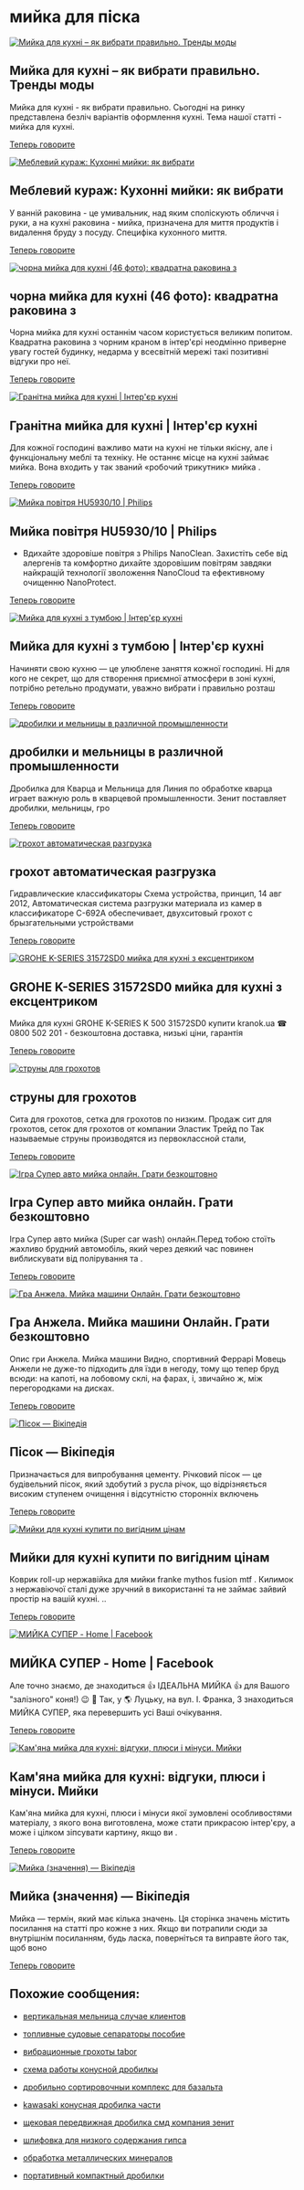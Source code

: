 # мийка для піска
<a href="https://mnn.zoosnet.net/LR/Chatpre.aspx?id=MNN94995150&p=https://consultis.com.pl/" target="_blank">![Мийка для кухні – як вибрати правильно. Тренды моды](https://github.com/millmachine/images/raw/main/585.jpg)</a>
## Мийка для кухні – як вибрати правильно. Тренды моды
Мийка для кухні - як вибрати правильно. Сьогодні на ринку представлена безліч варіантів оформлення кухні. Тема нашої статті - мийка для кухні.
<a href="https://mnn.zoosnet.net/LR/Chatpre.aspx?id=MNN94995150&p=https://consultis.com.pl/" target="_blank">Теперь говорите</a>
<a href="https://mnn.zoosnet.net/LR/Chatpre.aspx?id=MNN94995150&p=https://consultis.com.pl/" target="_blank">![Меблевий кураж: Кухонні мийки: як вибрати](https://github.com/millmachine/images/raw/main/75.jpg)</a>
## Меблевий кураж: Кухонні мийки: як вибрати
У ванній раковина - це умивальник, над яким споліскують обличчя і руки, а на кухні раковина - мийка, призначена для миття продуктів і видалення бруду з посуду. Специфіка кухонного миття.
<a href="https://mnn.zoosnet.net/LR/Chatpre.aspx?id=MNN94995150&p=https://consultis.com.pl/" target="_blank">Теперь говорите</a>
<a href="https://mnn.zoosnet.net/LR/Chatpre.aspx?id=MNN94995150&p=https://consultis.com.pl/" target="_blank">![чорна мийка для кухні (46 фото): квадратна раковина з ](https://github.com/millmachine/images/raw/main/434.jpg)</a>
## чорна мийка для кухні (46 фото): квадратна раковина з 
Чорна мийка для кухні останнім часом користується великим попитом. Квадратна раковина з чорним краном в інтер'єрі неодмінно приверне увагу гостей будинку, недарма у всесвітній мережі такі позитивні відгуки про неї.
<a href="https://mnn.zoosnet.net/LR/Chatpre.aspx?id=MNN94995150&p=https://consultis.com.pl/" target="_blank">Теперь говорите</a>
<a href="https://mnn.zoosnet.net/LR/Chatpre.aspx?id=MNN94995150&p=https://consultis.com.pl/" target="_blank">![Гранітна мийка для кухні | Інтер'єр кухні](https://github.com/millmachine/images/raw/main/36.jpg)</a>
## Гранітна мийка для кухні | Інтер'єр кухні
Для кожної господині важливо мати на кухні не тільки якісну, але і функціональну меблі та техніку. Не останнє місце на кухні займає мийка. Вона входить у так званий «робочий трикутник» мийка .
<a href="https://mnn.zoosnet.net/LR/Chatpre.aspx?id=MNN94995150&p=https://consultis.com.pl/" target="_blank">Теперь говорите</a>
<a href="https://mnn.zoosnet.net/LR/Chatpre.aspx?id=MNN94995150&p=https://consultis.com.pl/" target="_blank">![Мийка повітря HU5930/10 | Philips](https://github.com/millmachine/images/raw/main/674.jpg)</a>
## Мийка повітря HU5930/10 | Philips
- Вдихайте здоровіше повітря з Philips NanoClean. Захистіть себе від алергенів та комфортно дихайте здоровішим повітрям завдяки найкращій технології зволоження NanoCloud та ефективному очищенню NanoProtect.
<a href="https://mnn.zoosnet.net/LR/Chatpre.aspx?id=MNN94995150&p=https://consultis.com.pl/" target="_blank">Теперь говорите</a>
<a href="https://mnn.zoosnet.net/LR/Chatpre.aspx?id=MNN94995150&p=https://consultis.com.pl/" target="_blank">![Мийка для кухні з тумбою | Інтер'єр кухні](https://github.com/millmachine/images/raw/main/24.jpg)</a>
## Мийка для кухні з тумбою | Інтер'єр кухні
Начиняти свою кухню — це улюблене заняття кожної господині. Ні для кого не секрет, що для створення приємної атмосфери в зоні кухні, потрібно ретельно продумати, уважно вибрати і правильно розташ
<a href="https://mnn.zoosnet.net/LR/Chatpre.aspx?id=MNN94995150&p=https://consultis.com.pl/" target="_blank">Теперь говорите</a>
<a href="https://mnn.zoosnet.net/LR/Chatpre.aspx?id=MNN94995150&p=https://consultis.com.pl/" target="_blank">![дробилки и мельницы в различной промышленности](https://github.com/millmachine/images/raw/main/190.jpg)</a>
## дробилки и мельницы в различной промышленности
Дробилка для Кварца и Мельница для Линия по обработке кварца играет важную роль в кварцевой промышленности. Зенит поставляет дробилки, мельницы, гро
<a href="https://mnn.zoosnet.net/LR/Chatpre.aspx?id=MNN94995150&p=https://consultis.com.pl/" target="_blank">Теперь говорите</a>
<a href="https://mnn.zoosnet.net/LR/Chatpre.aspx?id=MNN94995150&p=https://consultis.com.pl/" target="_blank">![грохот автоматическая разгрузка](https://github.com/millmachine/images/raw/main/674.jpg)</a>
## грохот автоматическая разгрузка
Гидравлические классификаторы Схема устройства, принцип, 14 авг 2012, Автоматическая система разгрузки материала из камер в классификаторе С-692А обеспечивает, двухситовый грохот с брызгательными устройствами 
<a href="https://mnn.zoosnet.net/LR/Chatpre.aspx?id=MNN94995150&p=https://consultis.com.pl/" target="_blank">Теперь говорите</a>
<a href="https://mnn.zoosnet.net/LR/Chatpre.aspx?id=MNN94995150&p=https://consultis.com.pl/" target="_blank">![GROHE K-SERIES 31572SD0 мийка для кухні з ексцентриком ](https://github.com/millmachine/images/raw/main/383.jpg)</a>
## GROHE K-SERIES 31572SD0 мийка для кухні з ексцентриком 
Мийка для кухні GROHE K-SERIES K 500 31572SD0 купити kranok.ua ☎ 0800 502 201 - безкоштовна доставка, низькі ціни, гарантія
<a href="https://mnn.zoosnet.net/LR/Chatpre.aspx?id=MNN94995150&p=https://consultis.com.pl/" target="_blank">Теперь говорите</a>
<a href="https://mnn.zoosnet.net/LR/Chatpre.aspx?id=MNN94995150&p=https://consultis.com.pl/" target="_blank">![струны для грохотов](https://github.com/millmachine/images/raw/main/118.jpg)</a>
## струны для грохотов
Сита для грохотов, сетка для грохотов по низким. Продаж сит для грохотов, сеток для грохотов от компании Эластик Трейд по  Так называемые струны производятся из первоклассной стали,
<a href="https://mnn.zoosnet.net/LR/Chatpre.aspx?id=MNN94995150&p=https://consultis.com.pl/" target="_blank">Теперь говорите</a>
<a href="https://mnn.zoosnet.net/LR/Chatpre.aspx?id=MNN94995150&p=https://consultis.com.pl/" target="_blank">![Ігра Супер авто мийка онлайн. Грати безкоштовно](https://github.com/millmachine/images/raw/main/515.jpg)</a>
## Ігра Супер авто мийка онлайн. Грати безкоштовно
Ігра Супер авто мийка (Super car wash) онлайн.Перед тобою стоїть жахливо брудний автомобіль, який через деякий час повинен виблискувати від полірування та .
<a href="https://mnn.zoosnet.net/LR/Chatpre.aspx?id=MNN94995150&p=https://consultis.com.pl/" target="_blank">Теперь говорите</a>
<a href="https://mnn.zoosnet.net/LR/Chatpre.aspx?id=MNN94995150&p=https://consultis.com.pl/" target="_blank">![Гра Анжела. Мийка машини Онлайн. Грати безкоштовно](https://github.com/millmachine/images/raw/main/90.jpg)</a>
## Гра Анжела. Мийка машини Онлайн. Грати безкоштовно
Опис гри Анжела. Мийка машини Видно, спортивний Феррарі Мовець Анжели не дуже-то підходить для їзди в негоду, тому що тепер бруд всюди: на капоті, на лобовому склі, на фарах, і, звичайно ж, між перегородками на дисках.
<a href="https://mnn.zoosnet.net/LR/Chatpre.aspx?id=MNN94995150&p=https://consultis.com.pl/" target="_blank">Теперь говорите</a>
<a href="https://mnn.zoosnet.net/LR/Chatpre.aspx?id=MNN94995150&p=https://consultis.com.pl/" target="_blank">![Пісок — Вікіпедія](https://github.com/millmachine/images/raw/main/547.jpg)</a>
## Пісок — Вікіпедія
Призначається для випробування цементу. Річковий пісок — це будівельний пісок, який здобутий з русла річок, що відрізняється високим ступенем очищення і відсутністю сторонніх включень 
<a href="https://mnn.zoosnet.net/LR/Chatpre.aspx?id=MNN94995150&p=https://consultis.com.pl/" target="_blank">Теперь говорите</a>
<a href="https://mnn.zoosnet.net/LR/Chatpre.aspx?id=MNN94995150&p=https://consultis.com.pl/" target="_blank">![Мийки для кухні купити по вигідним цінам](https://github.com/millmachine/images/raw/main/620.jpg)</a>
## Мийки для кухні купити по вигідним цінам
Коврик roll-up нержавійка для мийки franke mythos fusion mtf . Килимок з нержавіючої сталі дуже зручний в використанні та не займає зайвий простір на вашій кухні. ..
<a href="https://mnn.zoosnet.net/LR/Chatpre.aspx?id=MNN94995150&p=https://consultis.com.pl/" target="_blank">Теперь говорите</a>
<a href="https://mnn.zoosnet.net/LR/Chatpre.aspx?id=MNN94995150&p=https://consultis.com.pl/" target="_blank">![МИЙКА СУПЕР - Home | Facebook](https://github.com/millmachine/images/raw/main/450.jpg)</a>
## МИЙКА СУПЕР - Home | Facebook
Але точно знаємо, де знаходиться 👍 ІДЕАЛЬНА МИЙКА 👍 для Вашого "залізного" коня!) 😉 📌 Так, у 🌎 Луцьку, на вул. І. Франка, 3 знаходиться МИЙКА СУПЕР, яка перевершить усі Ваші очікування.
<a href="https://mnn.zoosnet.net/LR/Chatpre.aspx?id=MNN94995150&p=https://consultis.com.pl/" target="_blank">Теперь говорите</a>
<a href="https://mnn.zoosnet.net/LR/Chatpre.aspx?id=MNN94995150&p=https://consultis.com.pl/" target="_blank">![Кам'яна мийка для кухні: відгуки, плюси і мінуси. Мийки ](https://github.com/millmachine/images/raw/main/334.jpg)</a>
## Кам'яна мийка для кухні: відгуки, плюси і мінуси. Мийки 
Кам'яна мийка для кухні, плюси і мінуси якої зумовлені особливостями матеріалу, з якого вона виготовлена, може стати прикрасою інтер'єру, а може і цілком зіпсувати картину, якщо ви .
<a href="https://mnn.zoosnet.net/LR/Chatpre.aspx?id=MNN94995150&p=https://consultis.com.pl/" target="_blank">Теперь говорите</a>
<a href="https://mnn.zoosnet.net/LR/Chatpre.aspx?id=MNN94995150&p=https://consultis.com.pl/" target="_blank">![Мийка (значення) — Вікіпедія](https://github.com/millmachine/images/raw/main/593.jpg)</a>
## Мийка (значення) — Вікіпедія
Мийка — термін, який має кілька значень. Ця сторінка значень містить посилання на статті про кожне з них. Якщо ви потрапили сюди за внутрішнім посиланням, будь ласка, поверніться та виправте його так, щоб воно 
<a href="https://mnn.zoosnet.net/LR/Chatpre.aspx?id=MNN94995150&p=https://consultis.com.pl/" target="_blank">Теперь говорите</a>
## Похожие сообщения:
* [вертикальная мельница случае клиентов](%D0%B2%D0%B5%D1%80%D1%82%D0%B8%D0%BA%D0%B0%D0%BB%D1%8C%D0%BD%D0%B0%D1%8F%20%D0%BC%D0%B5%D0%BB%D1%8C%D0%BD%D0%B8%D1%86%D0%B0%20%D1%81%D0%BB%D1%83%D1%87%D0%B0%D0%B5%20%D0%BA%D0%BB%D0%B8%D0%B5%D0%BD%D1%82%D0%BE%D0%B2.md)
* [топливные судовые сепараторы пособие](%D1%82%D0%BE%D0%BF%D0%BB%D0%B8%D0%B2%D0%BD%D1%8B%D0%B5%20%D1%81%D1%83%D0%B4%D0%BE%D0%B2%D1%8B%D0%B5%20%D1%81%D0%B5%D0%BF%D0%B0%D1%80%D0%B0%D1%82%D0%BE%D1%80%D1%8B%20%D0%BF%D0%BE%D1%81%D0%BE%D0%B1%D0%B8%D0%B5.md)
* [вибрационные грохоты tabor](%D0%B2%D0%B8%D0%B1%D1%80%D0%B0%D1%86%D0%B8%D0%BE%D0%BD%D0%BD%D1%8B%D0%B5%20%D0%B3%D1%80%D0%BE%D1%85%D0%BE%D1%82%D1%8B%20tabor.md)
* [схема работы конусной дробилкы](%D1%81%D1%85%D0%B5%D0%BC%D0%B0%20%D1%80%D0%B0%D0%B1%D0%BE%D1%82%D1%8B%20%D0%BA%D0%BE%D0%BD%D1%83%D1%81%D0%BD%D0%BE%D0%B9%20%D0%B4%D1%80%D0%BE%D0%B1%D0%B8%D0%BB%D0%BA%D1%8B.md)
* [дробильно сортировочныи комплекс для базальта](%D0%B4%D1%80%D0%BE%D0%B1%D0%B8%D0%BB%D1%8C%D0%BD%D0%BE%20%D1%81%D0%BE%D1%80%D1%82%D0%B8%D1%80%D0%BE%D0%B2%D0%BE%D1%87%D0%BD%D1%8B%D0%B8%20%D0%BA%D0%BE%D0%BC%D0%BF%D0%BB%D0%B5%D0%BA%D1%81%20%D0%B4%D0%BB%D1%8F%20%D0%B1%D0%B0%D0%B7%D0%B0%D0%BB%D1%8C%D1%82%D0%B0.md)
* [kawasaki конусная дробилка части](kawasaki%20%D0%BA%D0%BE%D0%BD%D1%83%D1%81%D0%BD%D0%B0%D1%8F%20%D0%B4%D1%80%D0%BE%D0%B1%D0%B8%D0%BB%D0%BA%D0%B0%20%D1%87%D0%B0%D1%81%D1%82%D0%B8.md)
* [щековая передвижная дробилка смд компания зенит](%D1%89%D0%B5%D0%BA%D0%BE%D0%B2%D0%B0%D1%8F%20%D0%BF%D0%B5%D1%80%D0%B5%D0%B4%D0%B2%D0%B8%D0%B6%D0%BD%D0%B0%D1%8F%20%D0%B4%D1%80%D0%BE%D0%B1%D0%B8%D0%BB%D0%BA%D0%B0%20%D1%81%D0%BC%D0%B4%20%D0%BA%D0%BE%D0%BC%D0%BF%D0%B0%D0%BD%D0%B8%D1%8F%20%D0%B7%D0%B5%D0%BD%D0%B8%D1%82.md)
* [шлифовка для низкого содержания гипса](%D1%88%D0%BB%D0%B8%D1%84%D0%BE%D0%B2%D0%BA%D0%B0%20%D0%B4%D0%BB%D1%8F%20%D0%BD%D0%B8%D0%B7%D0%BA%D0%BE%D0%B3%D0%BE%20%D1%81%D0%BE%D0%B4%D0%B5%D1%80%D0%B6%D0%B0%D0%BD%D0%B8%D1%8F%20%D0%B3%D0%B8%D0%BF%D1%81%D0%B0.md)
* [обработка металлических минералов](%D0%BE%D0%B1%D1%80%D0%B0%D0%B1%D0%BE%D1%82%D0%BA%D0%B0%20%D0%BC%D0%B5%D1%82%D0%B0%D0%BB%D0%BB%D0%B8%D1%87%D0%B5%D1%81%D0%BA%D0%B8%D1%85%20%D0%BC%D0%B8%D0%BD%D0%B5%D1%80%D0%B0%D0%BB%D0%BE%D0%B2.md)
* [портативный компактный дробилки](%D0%BF%D0%BE%D1%80%D1%82%D0%B0%D1%82%D0%B8%D0%B2%D0%BD%D1%8B%D0%B9%20%D0%BA%D0%BE%D0%BC%D0%BF%D0%B0%D0%BA%D1%82%D0%BD%D1%8B%D0%B9%20%D0%B4%D1%80%D0%BE%D0%B1%D0%B8%D0%BB%D0%BA%D0%B8.md)
